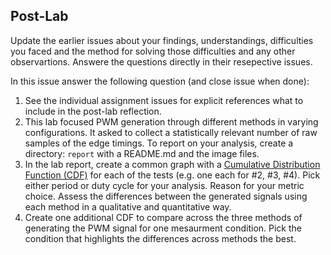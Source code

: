 ## Post-Lab

Update the earlier issues  about your findings, understandings, difficulties you
faced and the method for solving those difficulties and any other
observartions. Answere the questions directly in their resepective issues. 

In this issue answer the following question (and close issue when done):

1. See the individual assignment issues for explicit references what to include in the post-lab reflection.
2. This lab focused PWM generation through different methods in varying configurations.
It asked to collect a statistically relevant number of raw samples of the edge timings. 
To report on your analysis, create a directory: `report` with a README.md and the image files. 
3. In the lab report, create a common
graph with a  [Cumulative Distribution Function (CDF)](https://en.wikipedia.org/wiki/Cumulative_distribution_function) 
for each of the tests (e.g. one each for #2, #3, #4). Pick either period or duty cycle for your analysis. 
Reason for your metric choice.
Assess the differences
between the generated signals using each method in a qualitative and quantitative way. 
4. Create one additional CDF to compare across the three methods of generating the PWM signal 
for one mesaurment condition. Pick the condition that highlights the differences across methods the best. 
